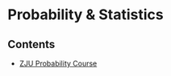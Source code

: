 # Probability & Statistics

## Contents

- [ZJU Probability Course](../../courses/probability/index.md)